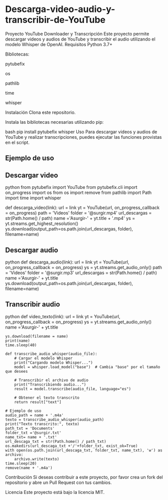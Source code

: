 # Descarga-video-audio-y-transcribir-de-YouTube
Proyecto YouTube Downloader y Transcripción Este proyecto permite descargar videos y audios de YouTube y transcribir el audio utilizando el modelo Whisper de OpenAI.
Requisitos
Python 3.7+

Bibliotecas:

pytubefix

os

pathlib

time

whisper

Instalación
Clona este repositorio.

Instala las bibliotecas necesarias utilizando pip:

bash
pip install pytubefix whisper
Uso
Para descargar videos y audios de YouTube y realizar transcripciones, puedes ejecutar las funciones provistas en el script.

Ejemplo de uso
--------------------------------------
Descargar video
--------------------------------------
python
from pytubefix import YouTube
from pytubefix.cli import on_progress
import os
from os import remove
from pathlib import Path
import time
import whisper

def descarga_video(link):
    url = link
    yt = YouTube(url, on_progress_callback = on_progress)
    path = 'Videos'
    folder = '@surgir.mp4'
    url_descargas = str(Path.home() / path)
    name ='Asurgir-' + yt.title + '.mp4'
    ys = yt.streams.get_highest_resolution()
    ys.download(output_path=os.path.join(url_descargas, folder), filename=name)
    
Descargar audio
----------------------------------------------
python
def descarga_audio(link):
    url = link
    yt = YouTube(url, on_progress_callback = on_progress)
    ys = yt.streams.get_audio_only()
    path = 'Videos'
    folder = '@surgir.mp3'
    url_descargas = str(Path.home() / path)
    name ='Asurgir-' + yt.title
    ys.download(output_path=os.path.join(url_descargas, folder), filename=name)
    
Transcribir audio
----------------------------------------------
python
def video_texto(link):
    url = link
    yt = YouTube(url, on_progress_callback = on_progress)
    ys = yt.streams.get_audio_only()
    name ='Asurgir-' + yt.title
    
    ys.download(filename = name)
    print(name)
    time.sleep(40)

    def transcribe_audio_whisper(audio_file):
        # Cargar el modelo Whisper
        print("Cargando modelo Whisper...")
        model = whisper.load_model("base")  # Cambia "base" por el tamaño que desees
        
        # Transcribir el archivo de audio
        print("Transcribiendo audio...")
        result = model.transcribe(audio_file, language="es")
        
        # Obtener el texto transcrito
        return result["text"]

    # Ejemplo de uso
    audio_path = name + '.m4a'
    texto = transcribe_audio_whisper(audio_path)
    print("Texto transcrito:", texto)
    path_txt = 'Documents'
    folder_txt ='@surgir.txt'
    name_txt= name + '.txt'
    url_descaga_txt = str(Path.home() / path_txt)
    os.makedirs(url_descaga_txt +'/'+folder_txt, exist_ok=True)
    with open(os.path.join(url_descaga_txt, folder_txt, name_txt), 'w') as archivo:
        archivo.write(texto)
    time.sleep(20)
    remove(name + '.m4a')
Contribución
Si deseas contribuir a este proyecto, por favor crea un fork del repositorio y abre un Pull Request con tus cambios.

Licencia
Este proyecto está bajo la licencia MIT.
